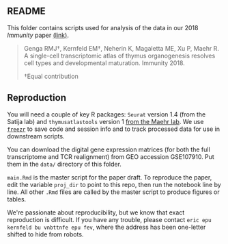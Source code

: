 ## README

This folder contains scripts used for analysis of the data in our 2018 *Immunity* paper [(link)](https://www.ncbi.nlm.nih.gov/pubmed/29884461). 

> Genga RMJ†, Kernfeld EM†, Neherin K, Magaletta ME, Xu P, Maehr R.
> A single-cell transcriptomic atlas of thymus organogenesis resolves cell types and developmental maturation. Immunity 2018.
>
> †Equal contribution

## Reproduction

You will need a couple of key R packages: `Seurat` version 1.4 (from the Satija lab) and `thymusatlastools` version 1 [from the Maehr lab](https://github.com/maehrlab/thymusatlastools). We use [`freezr`](https://github.com/ekernf01/freezr) to save code and session info and to track processed data for use in downstream scripts. 

You can download the digital gene expression matrices (for both the full transcriptome and TCR realignment) from GEO accession GSE107910. Put them in the `data/` directory of this folder. 

`main.Rmd` is the master script for the paper draft. To reproduce the paper, edit the variable `proj_dir` to point to this repo, then run the notebook line by line. All other `.Rmd` files are called by the master script to produce figures or tables.

We're passionate about reproducibility, but we know that exact reproduction is difficult. If you have any trouble, please contact `eric epu kernfeld bu vnbttnfe epu fev`, where the address has been one-letter shifted to hide from robots. 
